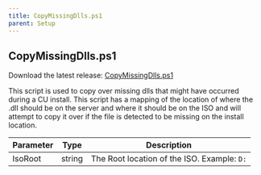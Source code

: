 ```yaml
---
title: CopyMissingDlls.ps1
parent: Setup
---
```


## CopyMissingDlls.ps1

Download the latest release: [CopyMissingDlls.ps1](https://github.com/microsoft/CSS-Exchange/releases/latest/download/CopyMissingDlls.ps1)

This script is used to copy over missing dlls that might have occurred during a CU install. This script has a mapping of the location of where the .dll should be on the server and where it should be on the ISO and will attempt to copy it over if the file is detected to be missing on the install location.

Parameter | Type | Description
-|-|-
IsoRoot | string | The Root location of the ISO. Example: `D:`
